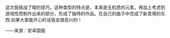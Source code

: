 这次我挑战了暗的技巧。这种类型的特点是，本来是无机质的元素，再加上考虑到游戏性而制作出来的部分，形成了独特的作品。在自己的曲子中完成了新意境的东西.如果大家能开心的话我会很高兴的！


——来源：安卓国服